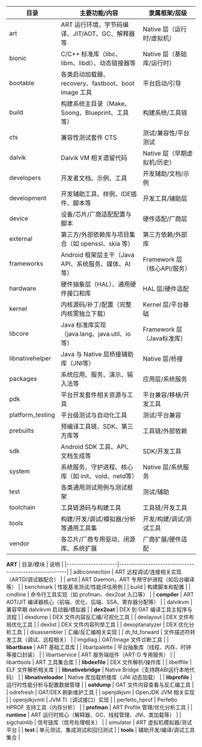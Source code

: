 | 目录              | 主要功能/内容                                            | 隶属框架/层级                    |
|-------------------|---------------------------------------------------------|-----------------------------------|
| art               | ART 运行环境，字节码编译、JIT/AOT、GC、解释器等          | Native 层（运行时/虚拟机）         |
| bionic            | C/C++ 标准库（libc、libm、libdl）、动态链接器等          | Native 层（基础库/运行时）         |
| bootable          | 各类启动加载器、recovery、fastboot、boot image 工具      | 平台启动/引导                     |
| build             | 构建系统主目录（Make、Soong、Blueprint、工具等）         | 构建系统/工具链                   |
| cts               | 兼容性测试套件 CTS                                       | 测试/兼容性/平台测试               |
| dalvik            | Dalvik VM 相关遗留代码                                   | Native 层（早期虚拟机/历史）        |
| developers        | 开发者文档、示例、工具                                   | 开发辅助/文档/示例                 |
| development       | 开发辅助工具、样例、IDE插件、脚本等                      | 开发工具/辅助层                   |
| device            | 设备/芯片/厂商适配配置与脚本                             | 硬件适配/厂商层                    |
| external          | 第三方/外部依赖库与项目集合（如 openssl、skia 等）       | 第三方依赖/外部库                  |
| frameworks        | Android 框架层主干（Java API、系统服务、媒体、AI等）     | Framework 层（核心API/服务）        |
| hardware          | 硬件抽象层（HAL）、通用硬件接口和库                     | HAL 层/硬件适配                    |
| kernel            | 内核源码/补丁/配置（完整内核需独立下载）                 | Kernel 层/平台基础                 |
| libcore           | Java 标准库实现（java.lang、java.util、io等）            | Framework 层（Java标准库）         |
| libnativehelper   | Java 与 Native 层桥接辅助库（JNI等）                    | Native 层/桥接                     |
| packages          | 系统应用、服务、演示、输入法等                           | 应用层/系统服务                    |
| pdk               | 平台开发套件相关资源与工具                               | 平台兼容/移植/开发工具             |
| platform_testing  | 平台级测试与自动化工具                                   | 测试/平台兼容                      |
| prebuilts         | 预编译工具链、SDK、第三方库等                            | 工具链/外部依赖                    |
| sdk               | Android SDK 工具、API、文档生成等                        | SDK/开发工具                      |
| system            | 系统服务、守护进程、核心库（如 init、vold、netd等）      | Native 层/系统服务                 |
| test              | 各类通用测试用例与测试框架                               | 测试/辅助                          |
| toolchain         | 工具链源码与构建工具                                      | 工具链/开发工具                    |
| tools             | 构建/开发/调试/模拟器/分析等通用工具集                   | 开发/构建/调试/测试工具            |
| vendor            | 各芯片/厂商专用驱动、闭源库、系统扩展                    | 厂商扩展/硬件适配                  |

**ART**
| 目录/模块            | 说明                                                     |
|---------------------|--------------------------------------------------------|
| adbconnection       | ART 远程调试/连接相关实现（ARTD/调试器配合）                |
| artd                | ART Daemon，ART 专用守护进程（如后台编译等）                   |
| benchmark           | 性能基准测试/性能评估用例                                   |
| build               | 构建脚本和配置                                             |
| cmdline             | 命令行工具实现（如 profman、dex2oat 入口等）                 |
| **compiler**        | ART AOT/JIT 编译器核心（前端、优化、后端、SSA、寄存器分配等）  |
| dalvikvm            | 兼容早期 dalvikvm 启动器/模拟器                              |
| **dex2oat**         | DEX 到 OAT 编译工具主程序与流程                              |
| dexdump             | DEX 文件内容反汇编/可视化工具                                |
| dexlayout           | DEX 文件布局优化工具                                        |
| dexlist             | DEX 文件内容列举工具                                        |
| dexoptanalyzer      | DEX 优化分析工具                                            |
| disassembler        | 汇编/反汇编相关实现                                         |
| dt_fd_forward       | 文件描述符转发工具（调试、远程相关）                         |
| imgdiag             | OAT/Image 文件诊断工具                                      |
| **libartbase**      | ART 基础工具库                                             |
| libartpalette       | 平台抽象库（线程、内存、时钟等接口封装）                      |
| libartservice       | ART 服务端组件（ART-D 专用服务）                             |
| libarttools         | ART 工具集合库                                             |
| **libdexfile**      | DEX 文件解析/操作库                                         |
| libelffile          | ELF 文件解析相关库                                          |
| **libnativebridge** | Native Bridge（支持跨ABI运行本地代码）                       |
| **libnativeloader** | Native 库加载桥接库（JNI 动态加载）                          |
| **libprofile**      | 运行时性能分析与配置数据管理                                 |
| **oatdump**         | OAT 文件内容查看与反汇编工具                                 |
| odrefresh           | OAT/DEX 刷新维护工具                                        |
| openjdkjvm          | OpenJDK JVM 相关实现                                       |
| openjdkjvmti        | JVM TI（调试接口）实现                                      |
| perfetto_hprof      | Perfetto HPROF 支持工具（内存分析）                           |
| **profman**         | ART Profile 管理/优化分析工具                               |
| **runtime**         | ART 运行时核心（解释器、GC、线程管理、JNI、类加载等）         |
| sigchainlib         | 信号链库（信号处理相关）                                    |
| simulator           | ART 虚拟机模拟器/测试平台                                   |
| **test**            | 单元测试、集成测试和回归测试                                |
| **tools**           | 辅助开发/编译/调试工具集合                                  |

